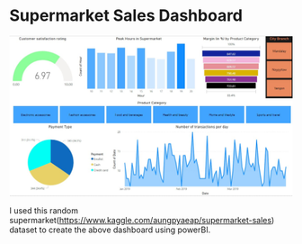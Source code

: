 # Supermarket Sales Dashboard 
![](/db.jpg)

I used this random supermarket(https://www.kaggle.com/aungpyaeap/supermarket-sales) dataset to create the above dashboard using powerBI.

